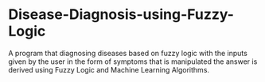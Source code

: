 # Disease-Diagnosis-using-Fuzzy-Logic
A program that diagnosing diseases based on fuzzy logic with the inputs given by the user in the form of symptoms that is manipulated the answer is derived using Fuzzy Logic and Machine Learning Algorithms.
